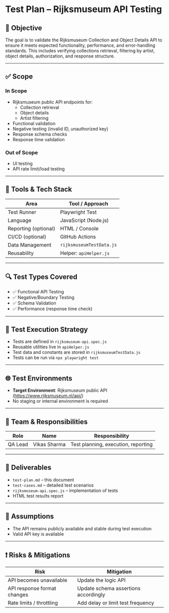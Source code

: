 # Test Plan – Rijksmuseum API Testing

## 📌 Objective

The goal is to validate the Rijksmuseum Collection and Object Details API to ensure it meets expected functionality, performance, and error-handling standards. This includes verifying collections retrieval, filtering by artist, object details, authorization, and response structure.

---

## ✅ Scope

### In Scope
- Rijksmuseum public API endpoints for:
  - Collection retrieval
  - Object details
  - Artist filtering
- Functional validation
- Negative testing (invalid ID, unauthorized key)
- Response schema checks
- Response time validation

### Out of Scope
- UI testing
- API rate limit/load testing

---

## 🔧 Tools & Tech Stack

| Area                 | Tool / Approach                  |
|----------------------|----------------------------------|
| Test Runner          | Playwright Test                  |
| Language             | JavaScript (Node.js)             |
| Reporting (optional) | HTML / Console                   |
| CI/CD (optional)     | GitHub Actions                   |
| Data Management      | `rijksmuseumTestData.js`         |
| Reusability          | Helper: `apiHelper.js`           |

---

## 🔍 Test Types Covered

- ✅ Functional API Testing
- ✅ Negative/Boundary Testing
- ✅ Schema Validation
- ✅ Performance (response time check)

---

## 🧪 Test Execution Strategy

- Tests are defined in `rijksmuseum-api.spec.js`
- Reusable utilities live in `apiHelper.js`
- Test data and constants are stored in `rijksmuseumTestData.js`
- Tests can be run via `npx playwright test`

---

## 🌐 Test Environments

- **Target Environment**: Rijksmuseum public API (https://www.rijksmuseum.nl/api/)
- No staging or internal environment is required

---

## 👥 Team & Responsibilities

| Role              | Name            | Responsibility              |
|-------------------|------------------|------------------------------|
| QA Lead           | Vikas Sharma     | Test planning, execution, reporting |


---

## 📄 Deliverables

- `test-plan.md` – this document
- `test-cases.md` – detailed test scenarios
- `rijksmuseum-api.spec.js` – implementation of tests
-  HTML test results report 

---

## 📝 Assumptions

- The API remains publicly available and stable during test execution
- Valid API key is available


---

## ❗ Risks & Mitigations

| Risk                                  | Mitigation                           |
|---------------------------------------|--------------------------------------|
| API becomes unavailable               | Update the logic API                 |
| API response format changes           | Update schema assertions accordingly |
| Rate limits / throttling              | Add delay or limit test frequency    |


